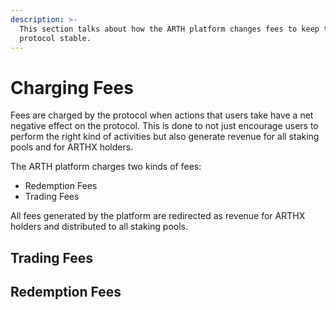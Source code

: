 ```yaml
---
description: >-
  This section talks about how the ARTH platform changes fees to keep the
  protocol stable.
---
```


# Charging Fees

Fees are charged by the protocol when actions that users take have a net negative effect on the protocol.  This is done to not just encourage users to perform the right kind of activities but also generate revenue for all staking pools and for ARTHX holders.

The ARTH platform charges two kinds of fees:

* Redemption Fees
* Trading Fees

All fees generated by the platform are redirected as revenue for ARTHX holders and distributed to all staking pools.

## Trading Fees



## Redemption Fees





